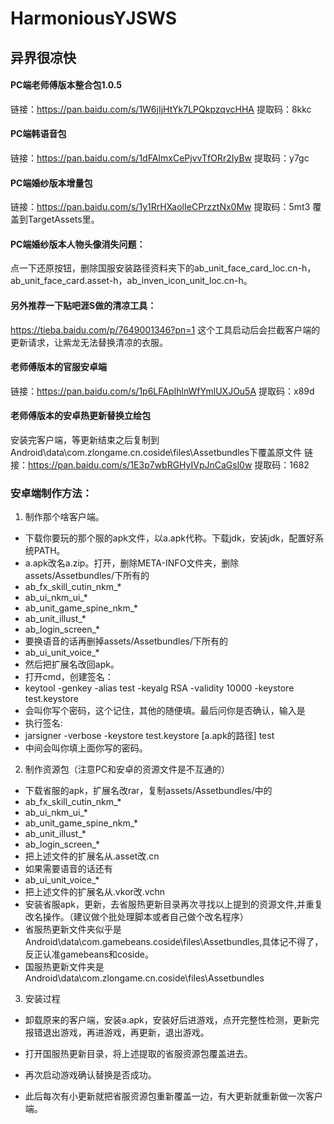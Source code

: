 # HarmoniousYJSWS
## 异界很凉快
#### PC端老师傅版本整合包1.0.5
链接：https://pan.baidu.com/s/1W6jIjHtYk7LPQkpzqvcHHA 
提取码：8kkc 

#### PC端韩语音包
链接：https://pan.baidu.com/s/1dFAImxCePjvvTfORr2IyBw 
提取码：y7gc 

#### PC端婚纱版本增量包
链接：https://pan.baidu.com/s/1y1RrHXaolIeCPrzztNx0Mw 
提取码：5mt3 
覆盖到TargetAssets里。

#### PC端婚纱版本人物头像消失问题：
点一下还原按钮，删除国服安装路径资料夹下的ab_unit_face_card_loc.cn-h，ab_unit_face_card.asset-h，ab_inven_icon_unit_loc.cn-h。

#### 另外推荐一下贴吧涯S做的清凉工具：
https://tieba.baidu.com/p/7649001346?pn=1
这个工具启动后会拦截客户端的更新请求，让紫龙无法替换清凉的衣服。

#### 老师傅版本的官服安卓端
链接：https://pan.baidu.com/s/1p6LFApIhlnWfYmlUXJOu5A 
提取码：x89d 
#### 老师傅版本的安卓热更新替换立绘包
安装完客户端，等更新结束之后复制到Android\data\com.zlongame.cn.coside\files\Assetbundles下覆盖原文件
链接：https://pan.baidu.com/s/1E3p7wbRGHyIVpJnCaGsl0w 
提取码：1682 

### 安卓端制作方法：
1. 制作那个啥客户端。
+ 下载你要玩的那个服的apk文件，以a.apk代称。下载jdk，安装jdk，配置好系统PATH。
+ a.apk改名a.zip。打开，删除META-INFO文件夹，删除assets/Assetbundles/下所有的
+ ab_fx_skill_cutin_nkm_*
+ ab_ui_nkm_ui_*
+ ab_unit_game_spine_nkm_*
+ ab_unit_illust_*
+ ab_login_screen_*
+ 要换语音的话再删掉assets/Assetbundles/下所有的
+ ab_ui_unit_voice_*
+ 然后把扩展名改回apk。
+ 打开cmd，创建签名：
+ keytool -genkey -alias test -keyalg RSA -validity 10000 -keystore test.keystore
+ 会叫你写个密码，这个记住，其他的随便填。最后问你是否确认，输入是
+ 执行签名:
+ jarsigner -verbose -keystore test.keystore [a.apk的路径] test
+ 中间会叫你填上面你写的密码。

2. 制作资源包（注意PC和安卓的资源文件是不互通的）
+ 下载省服的apk，扩展名改rar，复制assets/Assetbundles/中的
+ ab_fx_skill_cutin_nkm_*
+ ab_ui_nkm_ui_*
+ ab_unit_game_spine_nkm_*
+ ab_unit_illust_*
+ ab_login_screen_*
+ 把上述文件的扩展名从.asset改.cn
+ 如果需要语音的话还有
+ ab_ui_unit_voice_*
+ 把上述文件的扩展名从.vkor改.vchn
+ 安装省服apk，更新，去省服热更新目录再次寻找以上提到的资源文件,并重复改名操作。（建议做个批处理脚本或者自己做个改名程序）
+ 省服热更新文件夹似乎是Android\data\com.gamebeans.coside\files\Assetbundles,具体记不得了，反正认准gamebeans和coside。
+ 国服热更新文件夹是Android\data\com.zlongame.cn.coside\files\Assetbundles


3. 安装过程
+ 卸载原来的客户端，安装a.apk，安装好后进游戏，点开完整性检测，更新完报错退出游戏，再进游戏，再更新，退出游戏。
+ 打开国服热更新目录，将上述提取的省服资源包覆盖进去。

+ 再次启动游戏确认替换是否成功。
+ 此后每次有小更新就把省服资源包重新覆盖一边，有大更新就重新做一次客户端。

